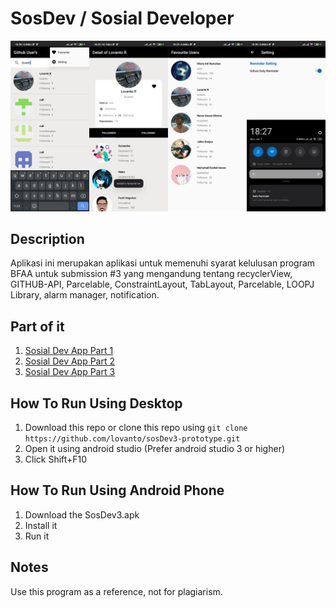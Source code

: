 # SosDev / Sosial Developer

![Image1](images/photo1.png)

## Description

Aplikasi ini merupakan aplikasi untuk memenuhi syarat kelulusan program BFAA untuk submission #3 yang mengandung tentang recyclerView, GITHUB-API, Parcelable, ConstraintLayout, TabLayout, Parcelable, LOOPJ Library, alarm manager, notification.

## Part of it
1. [Sosial Dev App Part 1](https://github.com/lovanto/sosDev-prototype)
2. [Sosial Dev App Part 2](https://github.com/lovanto/sosDev2-prototype)
3. [Sosial Dev App Part 3](https://github.com/lovanto/sosDev3-prototype)

## How To Run Using Desktop
 1. Download this repo or clone this repo using `git clone https://github.com/lovanto/sosDev3-prototype.git`
 2. Open it using android studio (Prefer android studio 3 or higher)
 3. Click Shift+F10

## How To Run Using Android Phone
 1. Download the SosDev3.apk
 2. Install it
 3. Run it

## Notes
Use this program as a reference, not for plagiarism.
